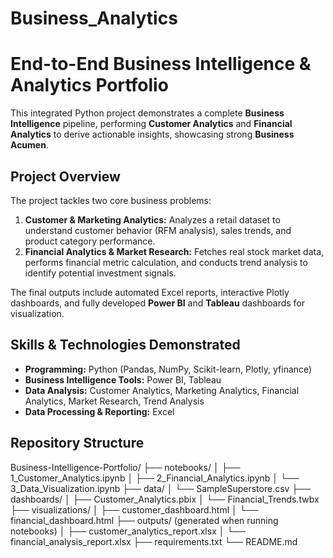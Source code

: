 # Business_Analytics

# End-to-End Business Intelligence & Analytics Portfolio

This integrated Python project demonstrates a complete **Business Intelligence** pipeline, performing **Customer Analytics** and **Financial Analytics** to derive actionable insights, showcasing strong **Business Acumen**.

##  Project Overview

The project tackles two core business problems:
1.  **Customer & Marketing Analytics:** Analyzes a retail dataset to understand customer behavior (RFM analysis), sales trends, and product category performance.
2.  **Financial Analytics & Market Research:** Fetches real stock market data, performs financial metric calculation, and conducts trend analysis to identify potential investment signals.

The final outputs include automated Excel reports, interactive Plotly dashboards, and fully developed **Power BI** and **Tableau** dashboards for visualization.

##  Skills & Technologies Demonstrated

*   **Programming:** Python (Pandas, NumPy, Scikit-learn, Plotly, yfinance)
*   **Business Intelligence Tools:** Power BI, Tableau
*   **Data Analysis:** Customer Analytics, Marketing Analytics, Financial Analytics, Market Research, Trend Analysis
*   **Data Processing & Reporting:** Excel

##  Repository Structure

Business-Intelligence-Portfolio/
├── notebooks/
│ ├── 1_Customer_Analytics.ipynb
│ ├── 2_Financial_Analytics.ipynb
│ └── 3_Data_Visualization.ipynb
├── data/
│ └── SampleSuperstore.csv
├── dashboards/
│ ├── Customer_Analytics.pbix
│ └── Financial_Trends.twbx
├── visualizations/
│ ├── customer_dashboard.html
│ └── financial_dashboard.html
├── outputs/ (generated when running notebooks)
│ ├── customer_analytics_report.xlsx
│ └── financial_analysis_report.xlsx
├── requirements.txt
└── README.md


